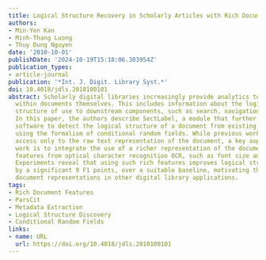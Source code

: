 ```yaml
---
title: Logical Structure Recovery in Scholarly Articles with Rich Document Features
authors:
- Min-Yen Kan
- Minh-Thang Luong
- Thuy Dung Nguyen
date: '2010-10-01'
publishDate: '2024-10-19T15:18:06.303954Z'
publication_types:
- article-journal
publication: '*Int. J. Digit. Library Syst.*'
doi: 10.4018/jdls.2010100101
abstract: Scholarly digital libraries increasingly provide analytics to information
  within documents themselves. This includes information about the logical document
  structure of use to downstream components, such as search, navigation, and summarization.
  In this paper, the authors describe SectLabel, a module that further develops existing
  software to detect the logical structure of a document from existing PDF files,
  using the formalism of conditional random fields. While previous work has assumed
  access only to the raw text representation of the document, a key aspect of this
  work is to integrate the use of a richer representation of the document that includes
  features from optical character recognition OCR, such as font size and text position.
  Experiments reveal that using such rich features improves logical structure detection
  by a significant 9 F1 points, over a suitable baseline, motivating the use of richer
  document representations in other digital library applications.
tags:
- Rich Document Features
- ParsCit
- Metadata Extraction
- Logical Structure Discovery
- Conditional Random Fields
links:
- name: URL
  url: https://doi.org/10.4018/jdls.2010100101
---
```

